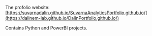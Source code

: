 The profolio website: [https://suvarnadalin.github.io/SuvarnaAnalyticsPortfolio.github.io/](https://dalinem-lab.github.io/DalinPortfolio.github.io/)


Contains Python and PowerBI projects.
